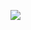 ![](https://user-images.githubusercontent.com/79311958/136649640-30a6d80a-f1ff-4cdb-982c-334d196eba5a.png)

